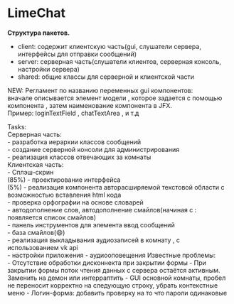 # LimeChat
<b>Структура пакетов.</b><br>
<ul>

<li> client: содержит клиентскую часть(gui, слушатели сервера, интерфейсы для отправки сообщений)</li>
<li>  server: серверная часть(слушатели клиентов, серверная консоль, настройки сервера)</li>
<li> shared: общие классы для серверной и клиентской части</li>
 </ul>



NEW:
Регламент по названию переменных gui компонентов: <br>
вначале описывается элемент модели , которое задается с помощью компонента , затем наименование компонента в JFX.<br>
Пример: loginTextField , chatTextArea , и т.д


Tasks:<br>
 Серверная часть:<br>
    - разработка иерархии классов сообщений<br>
    - создание серверной консоли для администрирования<br>
    - реализация классов отвечающих за комнаты<br>
 Клиентская часть:<br>
    - Сплэш-скрин<br>(85%)
    - проектирование интерфейса<br>(5%)
    - реализация компонента авторасширяемой текстовой области с возможностью вставления html кода<br>
    - проверка орфографии на основе словарей<br>
    - автодополнение слов, автодополнение смайлов(начиная с : появляется список смайлов)<br>
    - панель инструментов для элемента ввод сообщений<br>
    - база смайлов(:smile:)<br>
    - реализация выкладывания аудиозаписей в комнату , с использованием vk api<br>
    - настройки приложения
    - аудиооповещения
 Известные проблемы: <br>
    - Отсутствие обработки дисконнекта при закрытии формы
    - При закрытии формы поток чтения данных с сервера остаётся активным. Заменить на демон или интерраптить
    - GUI основной комнаты, пробел не переносит корректно на следующую строку, убрать контекстные меню
    - Логин-форма: добавить проверку на то что пароли одинаковые
